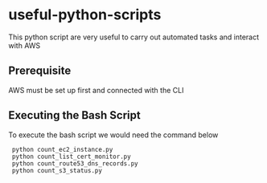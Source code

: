 # useful-python-scripts

This python script are very useful to carry out automated tasks and interact with AWS 

## Prerequisite

AWS must be set up first and connected with the CLI 

## Executing the Bash Script 

To execute the bash script we would need the command below 

```
 python count_ec2_instance.py
 python count_list_cert_monitor.py	
 python count_route53_dns_records.py
 python count_s3_status.py
 
```


